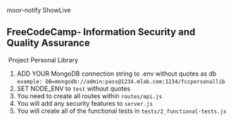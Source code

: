 moor-notify
ShowLive


**FreeCodeCamp**- Information Security and Quality Assurance
------
​
Project Personal Library
​
1) ADD YOUR MongoDB connection string to .env without quotes as db
    `example: DB=mongodb://admin:pass@1234.mlab.com:1234/fccpersonallib`
2) SET NODE_ENV to `test` without quotes
3) You need to create all routes within `routes/api.js`
4) You will add any security features to `server.js`
5) You will create all of the functional tests in `tests/2_functional-tests.js`
​
​
​

